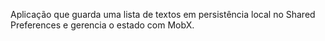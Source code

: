 Aplicação que guarda uma lista de textos em persistência local no Shared Preferences e gerencia o estado com MobX.
